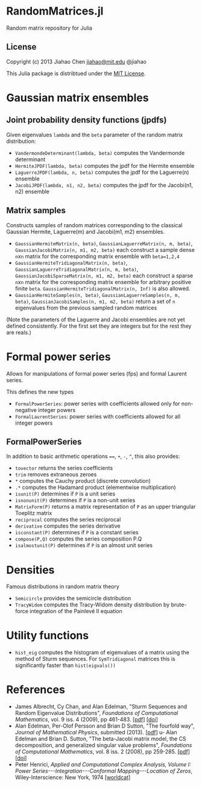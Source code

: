 RandomMatrices.jl
=================

Random matrix repository for Julia

## License
Copyright (c) 2013 Jiahao Chen <jiahao@mit.edu> @jiahao

This Julia package is distribtued under the [MIT License](http://opensource.org/licenses/MIT).

# Gaussian matrix ensembles

## Joint probability density functions (jpdfs)

Given eigenvalues `lambda` and the `beta` parameter of the random matrix distribution:

- `VandermondeDeterminant(lambda, beta)` computes the Vandermonde determinant
- `HermiteJPDF(lambda, beta)` computes the jpdf for the Hermite ensemble
- `LaguerreJPDF(lambda, n, beta)` computes the jpdf for the Laguerre(n) ensemble
- `JacobiJPDF(lambda, n1, n2, beta)` computes the jpdf for the Jacobi(n1, n2) ensemble

## Matrix samples

Constructs samples of random matrices corresponding to the classical Gaussian
Hermite, Laguerre(m) and Jacobi(m1, m2) ensembles.

- `GaussianHermiteMatrix(n, beta)`, `GaussianLaguerreMatrix(n, m, beta)`,
   `GaussianJacobiMatrix(n, m1, m2, beta)`
   each construct a sample dense `n`x`n` matrix for the corresponding matrix ensemble with `beta=1,2,4`
- `GaussianHermiteTridiagonalMatrix(n, beta)`, `GaussianLaguerreTridiagonalMatrix(n, m, beta)`,
  `GaussianJacobiSparseMatrix(n, m1, m2, beta)` each construct a sparse `n`x`n` matrix for the
  corresponding matrix ensemble for arbitrary positive finite `beta`.
  `GaussianHermiteTridiagonalMatrix(n, Inf)` is also allowed.
- `GaussianHermiteSamples(n, beta)`, `GaussianLaguerreSamples(n, m, beta)`,
  `GaussianJacobiSamples(n, m1, m2, beta)` return a set of `n` eigenvalues from the previous sampled
   random matrices

(Note the parameters of the Laguerre and Jacobi ensembles are not yet defined consistently.
For the first set they are integers but for the rest they are reals.)

# Formal power series

Allows for manipulations of formal power series (fps) and formal Laurent series.

This defines the new types
- `FormalPowerSeries`: power series with coefficients allowed only for non-negative integer powers
- `FormalLaurentSeries`: power series with coefficients allowed for all integer powers

## FormalPowerSeries

In addition to basic arithmetic operations `==`, `+`, `-`, `^`, this also provides:

- `tovector` returns the series coefficients
- `trim` removes extraneous zeroes
- `*` computes the Cauchy product (discrete convolution)
- `.*` computes the Hadamard product (elementwise multiplication)
- `isunit(P)` determines if `P` is a unit series
- `isnonunit(P)` determines if `P` is a non-unit series
- `MatrixForm(P)` returns a matrix representation of `P` as an upper triangular Toeplitz matrix
- `reciprocal` computes the series reciprocal
- `derivative` computes the series derivative
- `isconstant(P)` determines if `P` is a constant series
- `compose(P,Q)` computes the series composition P.Q
- `isalmostunit(P)` determines if `P` is an almost unit series

# Densities

Famous distributions in random matrix theory

- `Semicircle` provides the semicircle distribution
- `TracyWidom` computes the Tracy-Widom density distribution by brute-force integration of the Painlevé II equation

# Utility functions

- `hist_eig` computes the histogram of eigenvalues of a matrix using the method of Sturm sequences.
  For `SymTridiagonal` matrices this is significantly faster than `hist(eigvals())`

# References
- James Albrecht, Cy Chan, and Alan Edelman, "Sturm Sequences and Random Eigenvalue Distributions", *Foundations of Computational Mathematics*, vol. 9 iss. 4 (2009), pp 461-483. [[pdf]](www-math.mit.edu/~edelman/homepage/papers/sturm.pdf) [[doi]](http://dx.doi.org/10.1007/s10208-008-9037-x)
- Alan Edelman, Per-Olof Persson and Brian D Sutton, "The fourfold way", *Journal of Mathematical Physics*, submitted (2013). [[pdf]](http://www-math.mit.edu/~edelman/homepage/papers/ffw.pdf)
u- Alan Edelman and Brian D. Sutton, "The beta-Jacobi matrix model, the CS decomposition, and generalized singular value problems", *Foundations of Computational Mathematics*, vol. 8 iss. 2 (2008), pp 259-285. [[pdf]](http://www-math.mit.edu/~edelman/homepage/papers/betajacobi.pdf) [[doi]](http://dx.doi.org/10.1007/s10208-006-0215-9)
- Peter Henrici, *Applied and Computational Complex Analysis, Volume I: Power Series---Integration---Conformal Mapping---Location of Zeros*, Wiley-Interscience: New York, 1974 [[worldcat]](http://www.worldcat.org/title/applied-and-computational-complex-analysis/oclc/746035)

